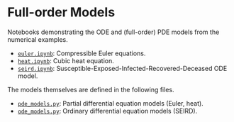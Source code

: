 # Full-order Models

Notebooks demonstrating the ODE and (full-order) PDE models from the numerical examples.

- [`euler.ipynb`](./euler.ipynb): Compressible Euler equations.
- [`heat.ipynb`](./heat.ipynb): Cubic heat equation.
- [`seird.ipynb`](./seird.ipynb): Susceptible-Exposed-Infected-Recovered-Deceased ODE model.

The models themselves are defined in the following files.

- [`pde_models.py`](../PDEs/pde_models.py): Partial differential equation models (Euler, heat).
- [`ode_models.py`](../ODEs/ode_models.py): Ordinary differential equation models (SEIRD).
